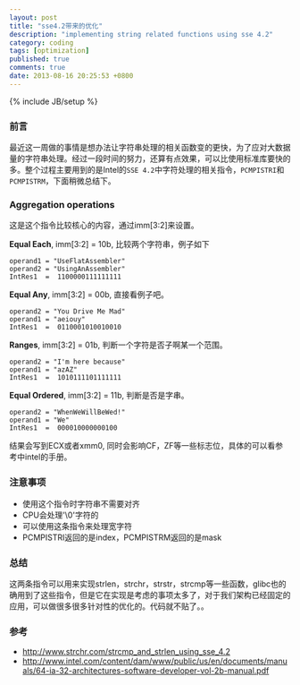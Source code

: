 ```yaml
---
layout: post
title: "sse4.2带来的优化"
description: "implementing string related functions using sse 4.2"
category: coding
tags: [optimization]
published: true
comments: true
date: 2013-08-16 20:25:53 +0800
---
```

{% include JB/setup %}

### 前言

最近这一周做的事情是想办法让字符串处理的相关函数变的更快，为了应对大数据量的字符串处理。经过一段时间的努力，还算有点效果，可以比使用标准库要快的多。整个过程主要用到的是Intel的`SSE 4.2`中字符处理的相关指令，`PCMPISTRI`和`PCMPISTRM`，下面稍微总结下。

<!--more-->

### Aggregation operations

这是这个指令比较核心的内容，通过imm[3:2]来设置。

**Equal Each**, imm[3:2] = 10b, 比较两个字符串，例子如下

```
operand1 = "UseFlatAssembler"
operand2 = "UsingAnAssembler"
IntRes1  =  1100000111111111
```

**Equal Any**, imm[3:2] = 00b, 直接看例子吧。

```
operand2 = "You Drive Me Mad"
operand1 = "aeiouy"
IntRes1  =  0110001010010010
```

**Ranges**, imm[3:2] = 01b, 判断一个字符是否子啊某一个范围。

```
operand2 = "I'm here because"
operand1 = "azAZ"
IntRes1  =  1010111101111111
```

**Equal Ordered**, imm[3:2] = 11b, 判断是否是字串。

```
operand2 = "WhenWeWillBeWed!"
operand1 = "We"
IntRes1  =  000010000000100
```

结果会写到ECX或者xmm0, 同时会影响CF，ZF等一些标志位，具体的可以看参考中intel的手册。

### 注意事项

- 使用这个指令时字符串不需要对齐
- CPU会处理'\0'字符的
- 可以使用这条指令来处理宽字符
- PCMPISTRI返回的是index，PCMPISTRM返回的是mask

### 总结

这两条指令可以用来实现strlen，strchr，strstr，strcmp等一些函数，glibc也的确用到了这些指令，但是它在实现是考虑的事项太多了，对于我们架构已经固定的应用，可以做很多很多针对性的优化的。代码就不贴了。。

### 参考

- http://www.strchr.com/strcmp_and_strlen_using_sse_4.2
- http://www.intel.com/content/dam/www/public/us/en/documents/manuals/64-ia-32-architectures-software-developer-vol-2b-manual.pdf
